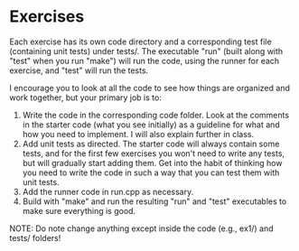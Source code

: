# Exercises
Each exercise has its own code directory and a corresponding test file (containing unit tests) under tests/. The executable "run" (built along with "test" when you run "make") will run the code, using the runner for each exercise, and "test" will run the tests.

I encourage you to look at all the code to see how things are organized and work together, but your primary job is to:
1. Write the code in the corresponding code folder. Look at the comments in the starter code (what you see initially) as a guideline for what and how you need to implement. I will also explain further in class.
2. Add unit tests as directed. The starter code will always contain some tests, and for the first few exercises you won't need to write any tests, but will gradually start adding them. Get into the habit of thinking how you need to write the code in such a way that you can test them with unit tests.
3. Add the runner code in run.cpp as necessary.
4. Build with "make" and run the resulting "run" and "test" executables to make sure everything is good.

NOTE: Do note change anything except inside the code (e.g., ex1/) and tests/ folders!
